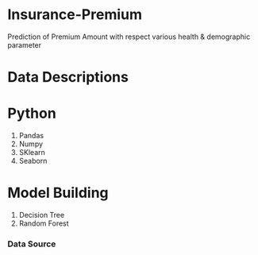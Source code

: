 # Insurance-Premium
Prediction of Premium Amount with respect various health & demographic parameter 

# Data Descriptions 

# Python 
1. Pandas
2. Numpy
3. SKlearn
4. Seaborn

# Model Building 

1. Decision Tree
2. Random Forest

### Data Source
